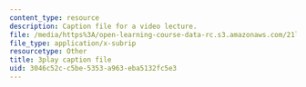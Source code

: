 ```yaml
---
content_type: resource
description: Caption file for a video lecture.
file: /media/https%3A/open-learning-course-data-rc.s3.amazonaws.com/21l-011-the-film-experience-fall-2013/3046c52cc5be5353a963eba5132fc5e3_NOT1VZrNkMo.vtt
file_type: application/x-subrip
resourcetype: Other
title: 3play caption file
uid: 3046c52c-c5be-5353-a963-eba5132fc5e3
---
```

